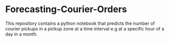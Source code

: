 # Forecasting-Courier-Orders
This repository contains a python notebook that predicts the number of courier pickups in a pickup zone at a time interval e.g at a specific hour of a day in a month.

